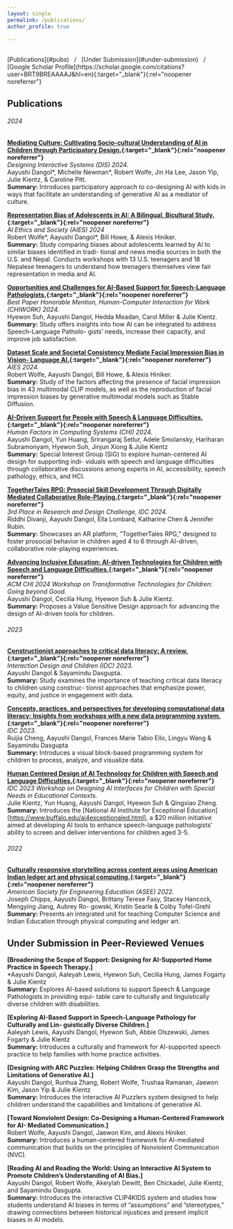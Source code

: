 ```yaml
---
layout: single
permalink: /publications/
author_profile: true

---
```


<br>
[Publications](#pubs) &nbsp; / 
&nbsp; [Under Submission](#under-submission) &nbsp; / 
&nbsp; [Google Scholar Profile](https://scholar.google.com/citations?user=BRT9BREAAAAJ&hl=en){:target="_blank"}{:rel="noopener noreferrer"}
<br>

<h2 id="pubs">
Publications
</h2>

###### 2024

**[Mediating Culture: Cultivating Socio-cultural Understanding of AI in Children through Participatory Design.](https://dl.acm.org/doi/pdf/10.1145/3643834.3661515){:target="_blank"}{:rel="noopener noreferrer"}** <br>
*Designing Interactive Systems (DIS) 2024.*<br>
Aayushi Dangol*, Michelle Newman*, Robert Wolfe, Jin Ha Lee, Jason Yip, Julie Kientz, & Caroline Pitt.<br>
**Summary:** Introduces participatory approach to co-designing AI with kids in ways that facilitate an understanding of generative AI as a mediator of culture.<br>

**[Representation Bias of Adolescents in AI: A Bilingual, Bicultural Study.](https://arxiv.org/pdf/2408.01961){:target="_blank"}{:rel="noopener noreferrer"}** <br>
*AI Ethics and Society (AIES) 2024* <br>
Robert Wolfe*, Aayushi Dangol*, Bill Howe, & Alexis Hiniker.<br>
**Summary:** Study comparing biases about adolescents learned by AI to similar biases identified in tradi- tional and news media sources in both the U.S. and Nepal. Conducts workshops with 13 U.S. teenagers and 18 Nepalese teenagers to understand how teenagers themselves view fair representation in media and AI.<br>

**[Opportunities and Challenges for AI-Based Support for Speech-Language Pathologists.](https://dl.acm.org/doi/pdf/10.1145/3663384.3663387){:target="_blank"}{:rel="noopener noreferrer"}** <br>
*Best Paper Honorable Mention, Human-Computer Interaction for Work (CHIWORK) 2024.* <br>
Hyewon Suh, Aayushi Dangol, Hedda Meadan, Carol Miller & Julie Kientz.<br>
**Summary:** Study offers insights into how AI can be integrated to address Speech-Language Patholo- gists’ needs, increase their capacity, and improve job satisfaction.<br>

**[Dataset Scale and Societal Consistency Mediate Facial Impression Bias in Vision- Language AI.](https://arxiv.org/pdf/2408.01959){:target="_blank"}{:rel="noopener noreferrer"}** <br>
*AIES 2024.*<br>
Robert Wolfe, Aayushi Dangol, Bill Howe, & Alexis Hiniker.<br>
**Summary:** Study of the factors affecting the presence of facial impression bias in 43 multimodal CLIP models, as well as the reproduction of facial impression biases by generative multimodal models such as Stable Diffusion.<br>

**[AI-Driven Support for People with Speech & Language Difficulties.](https://dl.acm.org/doi/full/10.1145/3613905.3643984){:target="_blank"}{:rel="noopener noreferrer"}** <br>
*Human Factors in Computing Systems (CHI) 2024.*<br>
Aayushi Dangol, Yun Huang, Srirangaraj Setlur, Adele Smolansky, Hariharan Subramonyam, Hyewon Suh, Jinjun Xiong & Julie Kientz <br>
**Summary:** Special Interest Group (SIG) to explore human-centered AI design for supporting indi- viduals with speech and language difficulties through collaborative discussions among experts in AI, accessibility, speech pathology, ethics, and HCI.

**[TogetherTales RPG: Prosocial Skill Development Through Digitally Mediated Collaborative Role-Playing.](https://dl.acm.org/doi/pdf/10.1145/3628516.3662048){:target="_blank"}{:rel="noopener noreferrer"}** <br>
*3rd Place in Research and Design Challenge, IDC 2024.*<br>
Riddhi Divanji, Aayushi Dangol, Ella Lombard, Katharine Chen & Jennifer Rubin. <br>
**Summary:** Showcases an AR platform, ”TogetherTales RPG,” designed to foster prosocial behavior in children aged 4 to 6 through AI-driven, collaborative role-playing experiences.

**[Advancing Inclusive Education: AI-driven Technologies for Children with Speech and Language Difficulties.](https://drive.google.com/file/d/1Ek8D8aYiSPRqd2Ti4PzCRCGT7CMUeiER/view?usp=sharing){:target="_blank"}{:rel="noopener noreferrer"}** <br>
*ACM CHI 2024 Workshop on Transformative Technologies for Children: Going beyond Good.*<br>
Aayushi Dangol, Cecilia Hung, Hyewon Suh & Julie Kientz. <br>
**Summary:** Proposes a Value Sensitive Design approach for advancing the design of AI-driven tools for children.

###### 2023

**[Constructionist approaches to critical data literacy: A review.](https://dl.acm.org/doi/pdf/10.1145/3585088.3589367){:target="_blank"}{:rel="noopener noreferrer"}** <br>
*Interaction Design and Children (IDC) 2023.*<br>
Aayushi Dangol & Sayamindu Dasgupta.<br>
**Summary:** Study examines the importance of teaching critical data literacy to children using construc- tionist approaches that emphasize power, equity, and justice in engagement with data.<br>

**[Concepts, practices, and perspectives for developing computational data literacy: Insights from workshops with a new data programming system.](https://dl.acm.org/doi/pdf/10.1145/3585088.3589364){:target="_blank"}{:rel="noopener noreferrer"}** <br>
*IDC 2023.*<br>
Ruijia Cheng, Aayushi Dangol, Frances Marie Tabio Ello, Lingyu Wang & Sayamindu Dasgupta <br>
**Summary:** Introduces a visual block-based programming system for children to process, analyze, and visualize data.

**[Human Centered Design of AI Technology for Children with Speech and Language Difficulties.](https://drive.google.com/file/d/1CJOHaLnqMQ9CiXpZ_WbpEmxZcqoEOeaw/view?usp=sharing){:target="_blank"}{:rel="noopener noreferrer"}** <br>
*IDC 2023 Workshop on Designing AI Interfaces for Children with Special Needs in Educational Contexts.*<br>
Julie Kientz, Yun Huang, Aayushi Dangol, Hyewon Suh & Qingxiao Zheng. <br>
**Summary:** Introduces the [National AI Institute for Exceptional Education] [https://www.buffalo.edu/ai4exceptionaled.html], a $20 million initiative aimed at developing AI tools to enhance speech-language pathologists’ ability to screen and deliver interventions for children aged 3-5.<br>

###### 2022

**[Culturally responsive storytelling across content areas using American Indian ledger art and physical computing.](https://par.nsf.gov/servlets/purl/10353961){:target="_blank"}{:rel="noopener noreferrer"}** <br>
*American Society for Engineering Education (ASEE) 2022.*<br>
Joseph Chipps, Aayushi Dangol, Brittany Terese Fasy, Stacey Hancock, Mengying Jiang, Aubrey Ro- gowski, Kristin Searle & Colby Tofel-Grehl <br>
**Summary:** Presents an integrated unit for teaching Computer Science and Indian Education through physical computing and ledger art.<br>


<h2 id="under-submission">Under Submission in Peer-Reviewed Venues</h2>

**[Broadening the Scope of Support: Designing for AI-Supported Home Practice in Speech Therapy.]** <br>
*Aayushi Dangol, Aaleyah Lewis, Hyewon Suh, Cecilia Hung, James Fogarty & Julie Kientz <br>
**Summary:** Explores AI-based solutions to support Speech & Language Pathologists in providing equi- table care to culturally and linguistically diverse children with disabilities.<br>

**[Exploring AI-Based Support in Speech-Language Pathology for Culturally and Lin- guistically Diverse Children.]** <br>
Aaleyah Lewis, Aayushi Dangol, Hyewon Suh, Abbie Olszewski, James Fogarty & Julie Kientz <br>
**Summary:** Introduces a culturally and framework for AI-supported speech practice to help families with home practice activities.<br>

**[Designing with ARC Puzzles: Helping Children Grasp the Strengths and Limitations of Generative AI.]** <br>
Aayushi Dangol, Runhua Zhang, Robert Wolfe, Trushaa Ramanan, Jaewon Kim, Jason Yip & Julie Kientz <br>
**Summary:** Introduces the interactive AI Puzzlers system designed to help children understand the capabilities and limitations of generative AI.<br>

**[Toward Nonviolent Design: Co-Designing a Human-Centered Framework for AI- Mediated Communication.]** <br>
Robert Wolfe, Aayushi Dangol, Jaewon Kim, and Alexis Hiniker.<br>
**Summary:** Introduces a human-centered framework for AI-mediated communication that builds on the principles of Nonviolent Communication (NVC).<br>

**[Reading AI and Reading the World: Using an Interactive AI System to Promote Children’s Understanding of AI Bias.]** <br>
Aayushi Dangol, Robert Wolfe, Akeiylah Dewitt, Ben Chickadel, Julie Kientz, and Sayamindu Dasgupta.<br>
**Summary:** Introduces the interactive CLIP4KIDS system and studies how students understand AI biases in terms of ”assumptions” and ”stereotypes,” drawing connections between historical injustices and present implicit biases in AI models.<br>
